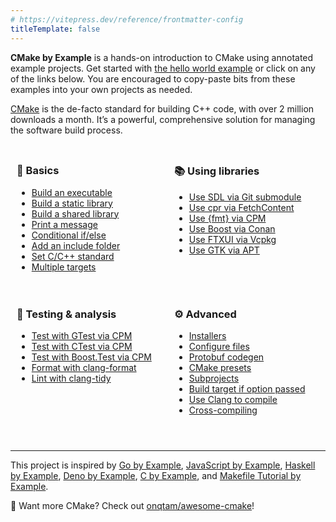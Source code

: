 ```yaml
---
# https://vitepress.dev/reference/frontmatter-config
titleTemplate: false
---
```


<b>CMake by Example</b> is a hands-on introduction to CMake using annotated
example projects. Get started with [the hello world example] or click on any of
the links below. You are encouraged to copy-paste bits from these examples into
your own projects as needed.

[CMake] is the de-facto standard for building C++ code, with over 2 million
downloads a month. It’s a powerful, comprehensive solution for managing the
software build process.

<div class="grr-wrapper">
<div class="grr">

### 🚩 Basics

- [Build an executable](/executable/)
- [Build a static library](/static/)
- [Build a shared library](/shared/)
- [Print a message](/message/)
- [Conditional if/else](/if-else/)
- [Add an include folder](/include/)
- [Set C/C++ standard](/set-standard/)
- [Multiple targets](/multiple/)

</div>
<div class="grr">

### 📚 Using libraries

- [Use SDL via Git submodule](/sdl-submodule/)
- [Use cpr via FetchContent](/cpr-fetchcontent/)
- [Use {fmt} via CPM](/fmt-cpm/)
- [Use Boost via Conan](/boost-conan/)
- [Use FTXUI via Vcpkg](/ftxui-vcpkg/)
- [Use GTK via APT](/gtk-apt/)

</div><div class="grr">

### 🧪 Testing & analysis

- [Test with GTest via CPM](/gtest-cpm/)
- [Test with CTest via CPM](/unity-cpm/)
- [Test with Boost.Test via CPM](/boost-test-cpm/)
- [Format with clang-format](/clang-format/)
- [Lint with clang-tidy](/clang-tidy/)

</div><div class="grr">

### ⚙️ Advanced

- [Installers](/installers/)
- [Configure files](/configure/)
- [Protobuf codegen](/protobuf-codegen/)
- [CMake presets](/presets/)
- [Subprojects](/subprojects/)
- [Build target if option passed](/if-option/)
- [Use Clang to compile](/use-clang/)
- [Cross-compiling](/cross-compile/)

</div></div>

<hr style="margin-top: 2.3em;" />

This project is inspired by [Go by Example], [JavaScript by Example], [Haskell
by Example], [Deno by Example], [C by Example], and [Makefile Tutorial by
Example].

👀 Want more CMake? Check out [onqtam/awesome-cmake]!

[cmake]: https://cmake.org/
[the hello world example]: /executable/
[onqtam/awesome-cmake]: https://github.com/onqtam/awesome-cmake
[Go by Example]: https://gobyexample.com/
[JavaScript by Example]: https://javascriptbyexample.com/
[Haskell by Example]: https://lotz84.github.io/haskellbyexample/
[Deno by Example]: https://examples.deno.land/
[C by Example]: https://www.cbyexample.com/
[Makefile Tutorial by Example]: https://makefiletutorial.com/

<style scoped>
@media screen and (min-width: 600px) {
  .grr-wrapper {
    display: flex;
    flex-wrap: wrap;
  }
  .grr {
    flex: 0 0 calc(50% - 20px); /* Adjust the width as needed */
    margin: 10px;
  }
}
</style>
